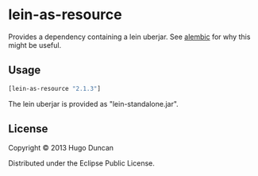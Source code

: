 # lein-as-resource

Provides a dependency containing a lein uberjar.  See
[alembic](https://github.comp/pallet/alembic) for why this might be useful.

## Usage

```clj
[lein-as-resource "2.1.3"]
```

The lein uberjar is provided as "lein-standalone.jar".

## License

Copyright © 2013 Hugo Duncan

Distributed under the Eclipse Public License.
